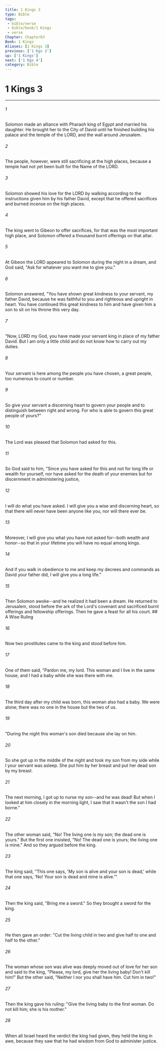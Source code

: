 ```yaml
---
title: 1 Kings 3
type: Bible
tags:
 - bible/verse
 - bible/book/1 Kings
 - verse
Chapter: Chapter03
Book: 1 Kings
Aliases: [1 Kings 3]
previous: ['1 Kgs 2']
up: ['1 Kings']
next: ['1 Kgs 4']
category: Bible
---
```

# 1 Kings 3

***


###### 1 
Solomon made an alliance with Pharaoh king of Egypt and married his daughter. He brought her to the City of David until he finished building his palace and the temple of the LORD, and the wall around Jerusalem. 

###### 2 
The people, however, were still sacrificing at the high places, because a temple had not yet been built for the Name of the LORD. 

###### 3 
Solomon showed his love for the LORD by walking according to the instructions given him by his father David, except that he offered sacrifices and burned incense on the high places. 

###### 4 
The king went to Gibeon to offer sacrifices, for that was the most important high place, and Solomon offered a thousand burnt offerings on that altar. 

###### 5 
At Gibeon the LORD appeared to Solomon during the night in a dream, and God said, "Ask for whatever you want me to give you." 

###### 6 
Solomon answered, "You have shown great kindness to your servant, my father David, because he was faithful to you and righteous and upright in heart. You have continued this great kindness to him and have given him a son to sit on his throne this very day. 

###### 7 
"Now, LORD my God, you have made your servant king in place of my father David. But I am only a little child and do not know how to carry out my duties. 

###### 8 
Your servant is here among the people you have chosen, a great people, too numerous to count or number. 

###### 9 
So give your servant a discerning heart to govern your people and to distinguish between right and wrong. For who is able to govern this great people of yours?" 

###### 10 
The Lord was pleased that Solomon had asked for this. 

###### 11 
So God said to him, "Since you have asked for this and not for long life or wealth for yourself, nor have asked for the death of your enemies but for discernment in administering justice, 

###### 12 
I will do what you have asked. I will give you a wise and discerning heart, so that there will never have been anyone like you, nor will there ever be. 

###### 13 
Moreover, I will give you what you have not asked for--both wealth and honor--so that in your lifetime you will have no equal among kings. 

###### 14 
And if you walk in obedience to me and keep my decrees and commands as David your father did, I will give you a long life." 

###### 15 
Then Solomon awoke--and he realized it had been a dream. He returned to Jerusalem, stood before the ark of the Lord's covenant and sacrificed burnt offerings and fellowship offerings. Then he gave a feast for all his court. ## A Wise Ruling 

###### 16 
Now two prostitutes came to the king and stood before him. 

###### 17 
One of them said, "Pardon me, my lord. This woman and I live in the same house, and I had a baby while she was there with me. 

###### 18 
The third day after my child was born, this woman also had a baby. We were alone; there was no one in the house but the two of us. 

###### 19 
"During the night this woman's son died because she lay on him. 

###### 20 
So she got up in the middle of the night and took my son from my side while I your servant was asleep. She put him by her breast and put her dead son by my breast. 

###### 21 
The next morning, I got up to nurse my son--and he was dead! But when I looked at him closely in the morning light, I saw that it wasn't the son I had borne." 

###### 22 
The other woman said, "No! The living one is my son; the dead one is yours." But the first one insisted, "No! The dead one is yours; the living one is mine." And so they argued before the king. 

###### 23 
The king said, "This one says, 'My son is alive and your son is dead,' while that one says, 'No! Your son is dead and mine is alive.'" 

###### 24 
Then the king said, "Bring me a sword." So they brought a sword for the king. 

###### 25 
He then gave an order: "Cut the living child in two and give half to one and half to the other." 

###### 26 
The woman whose son was alive was deeply moved out of love for her son and said to the king, "Please, my lord, give her the living baby! Don't kill him!" But the other said, "Neither I nor you shall have him. Cut him in two!" 

###### 27 
Then the king gave his ruling: "Give the living baby to the first woman. Do not kill him; she is his mother." 

###### 28 
When all Israel heard the verdict the king had given, they held the king in awe, because they saw that he had wisdom from God to administer justice. 
